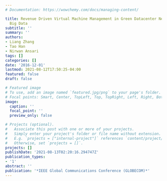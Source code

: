 ```yaml
---
# Documentation: https://wowchemy.com/docs/managing-content/

title: Revenue Driven Virtual Machine Management in Green Datacenter Networks Towards
  Big Data
subtitle: ''
summary: ''
authors:
- Liang Zhang
- Tao Han
- Nirwan Ansari
tags: []
categories: []
date: '2016-12-01'
lastmod: 2021-08-12T17:50:25-04:00
featured: false
draft: false

# Featured image
# To use, add an image named `featured.jpg/png` to your page's folder.
# Focal points: Smart, Center, TopLeft, Top, TopRight, Left, Right, BottomLeft, Bottom, BottomRight.
image:
  caption: ''
  focal_point: ''
  preview_only: false

# Projects (optional).
#   Associate this post with one or more of your projects.
#   Simply enter your project's folder or file name without extension.
#   E.g. `projects = ["internal-project"]` references `content/project/deep-learning/index.md`.
#   Otherwise, set `projects = []`.
projects: []
publishDate: '2021-08-13T02:20:16.294747Z'
publication_types:
- '1'
abstract: ''
publication: '*IEEE Global Communications Conference (GLOBECOM)*'
---
```

